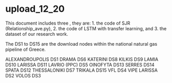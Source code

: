 # upload_12_20

This document includes three , they are: 1. the code of SJR (Relationship_ave.py), 2. the code of LSTM with transfer learning, and 3. the dataset of our research work.










The DS1 to DS15 are the download nodes within the national natural gas pipeline of Greece. 

ALEXANDROUPOLIS	DS1
DRAMA	DS6
KATERINI	DS8
KILKIS	DS9
LAMIA	DS10
LARISSA	DS11
LAVRIO (PPC)	DS5
OINOFYTA	DS13
SERRES	DS14
SPATA	DS12
THESSALONIKI	DS7
TRIKALA	DS15
VFL	DS4
VIPE LARISSA	DS2
VOLOS	DS3

